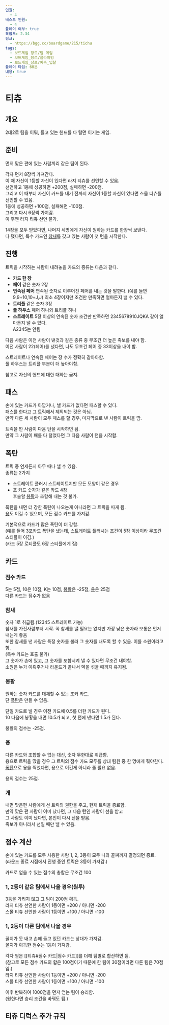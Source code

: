 ```yaml
---
인원:
  - 4
베스트 인원:
  - 4
플레이 여부: true
복잡도: 2.34
링크:
  - https://bgg.cc/boardgame/215/tichu
tags:
  - 보드게임_장르/팀_게임
  - 보드게임_장르/클라이밍
  - 보드게임_장르/예측_입찰
플레이 타임: 60분
내용: true
---
```

# 티츄
## 개요
2대2로 팀을 이뤄, 들고 있는 핸드를 다 털면 이기는 게임.
## 준비
먼저 맞은 편에 있는 사람끼리 같은 팀이 된다.

각자 먼저 8장씩 가져간다.  
이 때 자신이 1등할 자신이 있다면 라지 티츄를 선언할 수 있음.  
선언하고 1등에 성공하면 +200점, 실패하면 -200점.  
그리고 이 때부터 자신이 카드를 내기 전까지 자신이 1등할 자신이 있다면 스몰 티츄를 선언할 수 있음.  
1등에 성공하면 +100점, 실패해면 -100점.  
그리고 다시 6장씩 가져감.  
이 후엔 라지 티츄 선언 불가.  
  
14장을 모두 받았다면, 나머지 세명에게 자신이 원하는 카드를 한장씩 보낸다.  
다 됐다면, 특수 카드인 [참새](티츄#참새)를 갖고 있는 사람이 첫 턴을 시작한다.
## 진행
트릭을 시작하는 사람이 내려놓을 카드의 종류는 다음과 같다.
 - **카드 한 장**
 - **페어**
   같은 숫자 2장
 - **연속된 페어**
   연속된 숫자로 이루어진 페어를 내는 것을 말한다.
   (예를 들면 9,9+10,10+J,J)
   최소 4장이지만 조건만 만족하면 얼마든지 낼 수 있다.
 - **트리플**
   같은 숫자 3장
 - **풀 하우스**
   페어 하나와 트리플 하나
 - **스트레이트**
   5장 이상의 연속된 숫자
   조건만 만족하면 2345678910JQKA 같이 얼마든지 낼 수 있다.  
   A2345는 안됨  
  
다음 사람은 이전 사람이 낸것과 같은 종류 중 무조건 더 높은 족보를 내야 함.  
이전 사람이 22(페어)를 냈다면, 나도 무조건 페어 중 33이상을 내야 함.  
  
스트레이트나 연속된 페어는 장 수가 정확히 같아아함.  
풀 하우스는 트리플 부분이 더 높아야함.

참고로 자신의 핸드에 대한 대화는 금지.  
## 패스  
손에 있는 카드가 아깝거나, 낼 카드가 없다면 패스할 수 있다.  
패스를 한다고 그 트릭에서 제외되는 것은 아님.  
만약 다른 세 사람이 모두 패스를 할 경우, 마지막으로 낸 사람이 트릭을 땀.  
  
트릭을 딴 사람이 다음 턴을 시작하면 됨.  
만약 그 사람이 패를 다 털었다면 그 다음 사람이 턴을 시작함.
## 폭탄  
트릭 중 언제든지 아무 때나 낼 수 있음.  
종류는 2가지
 - 스트레이트 플러시
   스트레이트지만 모든 모양이 같은 경우
 - 포 카드
   숫자가 같은 카드 4장  
후술할 [봉황](티츄#봉황)과 조합해 내는 것 불가.

폭탄을 내면 더 강한 폭탄이 나오는게 아니라면 그 트릭을 따게 됨.  
[용](티츄#용)도 이길 수 있으며, 모든 점수 카드를 가져감.  
  
기본적으로 카드가 많은 폭탄이 더 강함.    
(예를 들어 3포카드 폭탄을 냈는데, 스트레이트 플러시는 조건이 5장 이상이라 무조건 스티플이 이김.)  
(카드 5장 로티플도 6장 스티플에게 짐)
## 카드
### 점수 카드
5는 5점, 10은 10점, K는 10점, [봉황](티츄#봉황)은 -25점, [용](티츄#용)은 25점  
다른 카드는 점수가 없음  
### 참새  
숫자 1로 취급됨.(12345 스트레이트 가능)  
참새를 가진사람부터 시작. 꼭 참새를 낼 필요는 없지만 가장 낮은 숫자라 보통은 먼저 내는게 좋음  
또한 참새를 낸 사람은 특정 숫자를 불러 그 숫자를 내도록 할 수 있음. 이를 소원이라고 함.  
(특수 카드는 호출 불가)  
그 숫자가 손에 있고, 그 숫자를 포함시켜 낼 수 있다면 무조건 내야함.  
소원은 누가 이뤄주거나 라운드가 끝나서 덱을 섞을 때까지 유지됨.  
### 봉황  
원하는 숫자 카드를 대체할 수 있는 조커 카드.  
단 [폭탄](티츄#폭탄)은 만들 수 없음.  
  
단일 카드로 낼 경우 이전 카드에 0.5를 더한 카드가 된다.  
10 다음에 봉황을 내면 10.5가 되고, 첫 턴에 낸다면 1.5가 된다.  
  
봉황의 점수는 -25점.     
### 용    
다른 카드와 조합할 수 없는 대신, 숫자 무한대로 취급함.  
용으로 트릭을 땄을 경우 그 트릭의 점수 카드 모두를 상대 팀원 중 한 명에게 줘야한다.  
[폭탄](티츄#폭탄)으로 용을 찍었다면, 용으로 이긴게 아니라 줄 필요 없음.  
  
용의 점수는 25점.  
### 개  
내면 맞은편 사람에게 선 트릭의 권한을 주고, 현재 트릭을 종료함.  
만약 맞은 편 사람이 이미 났다면, 그 다음 턴인 사람이 선을 받고  
그 사람도 이미 났다면, 본인이 다시 선을 받음.  
족보가 아니라서 선일 때만 낼 수 있음.
## 점수 계산
손에 있는 카드를 모두 사용한 사람 1, 2, 3등이 모두 나와 꼴찌까지 결졍되면 종료.  
(라운드 종료 시점에서 진행 중인 트릭은 3등이 가져감.)  
  
카드로 얻을 수 있는 점수의 총합은 무조건 100  
### 1, 2등이 같은 팀에서 나올 경우(원투)
3등을 가리지 않고 그 팀이 200점 획득.    
라지 티츄 선언한 사람이 1등이면 +200 / 아니면 -200  
스몰 티츄 선언한 사람이 1등이면 +100 / 아니면 -100  
### 1, 2등이 다른 팀에서 나올 경우  
꼴지가 못 내고 손에 들고 있던 카드는 상대가 가져감.  
꼴지가 획득한 점수는 1등이 가져감.  
  
각자 얻은 [[티츄#점수 카드|점수 카드]]를 더해 팀별로 합산하면 됨.    
(참고로 모든 점수 카드의 합은 100점이기 때문에 한 팀이 30점이라면 다른 팀은 70점임.)  
라지 티츄 선언한 사람이 1등이면 +200 / 아니면 -200  
스몰 티츄 선언한 사람이 1등이면 +100 / 아니면 -100  
  
이후 반복하여 1000점을 먼저 얻는 팀이 승리함.  
(원한다면 승리 조건을 바꿔도 됨.)
## 티츄 디럭스 추가 규칙
